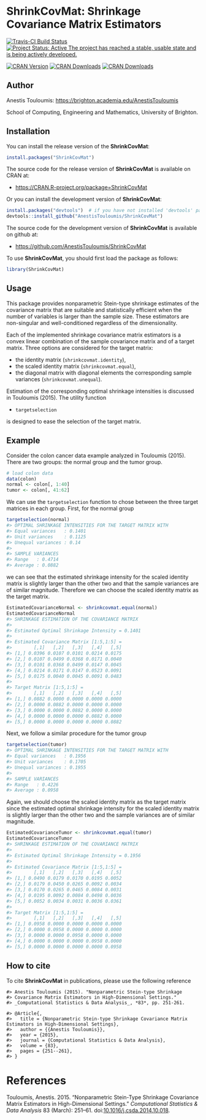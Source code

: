 <!-- README.md is generated from README.Rmd. Please edit that file -->
ShrinkCovMat: Shrinkage Covariance Matrix Estimators
====================================================

[![Travis-CI Build Status](https://travis-ci.org/AnestisTouloumis/ShrinkCovMat.svg?branch=master)](https://travis-ci.org/AnestisTouloumis/ShrinkCovMat) [![Project Status: Active The project has reached a stable, usable state and is being actively developed.](http://www.repostatus.org/badges/latest/active.svg)](http://www.repostatus.org/#active)

[![CRAN Version](http://www.r-pkg.org/badges/version/ShrinkCovMat?color=blue)](https://CRAN.R-project.org/package=ShrinkCovMat) [![CRAN Downloads](http://cranlogs.r-pkg.org/badges/grand-total/ShrinkCovMat?color=blue)](http://cranlogs.r-pkg.org/badges/grand-total/ShrinkCovMat) [![CRAN Downloads](http://cranlogs.r-pkg.org/badges/ShrinkCovMat)](https://CRAN.R-project.org/package=ShrinkCovMat)

Author
------

Anestis Touloumis: <https://brighton.academia.edu/AnestisTouloumis>

School of Computing, Engineering and Mathematics, University of Brighton.

Installation
------------

You can install the release version of the **ShrinkCovMat**:

``` r
install.packages("ShrinkCovMat")
```

The source code for the release version of **ShrinkCovMat** is available on CRAN at:

-   <https://CRAN.R-project.org/package=ShrinkCovMat>

Or you can install the development version of **ShrinkCovMat**:

``` r
install.packages("devtools")  # if you have not installed 'devtools' package
devtools::install_github("AnestisTouloumis/ShrinkCovMat")
```

The source code for the development version of **ShrinkCovMat** is available on github at:

-   <https://github.com/AnestisTouloumis/ShrinkCovMat>

To use **ShrinkCovMat**, you should first load the package as follows:

``` r
library(ShrinkCovMat)
```

Usage
-----

This package provides nonparametric Stein-type shrinkage estimates of the covariance matrix that are suitable and statistically efficient when the number of variables is larger than the sample size. These estimators are non-singular and well-conditioned regardless of the dimensionality.

Each of the implemented shrinkage covariance matrix estimators is a convex linear combination of the sample covariance matrix and of a target matrix. Three options are considered for the target matrix:

-   the identity matrix (`shrinkcovmat.identity`),
-   the scaled identity matrix (`shrinkcovmat.equal`),
-   the diagonal matrix with diagonal elements the corresponding sample variances (`shrinkcovmat.unequal`).

Estimation of the corresponding optimal shrinkage intensities is discussed in Touloumis (2015). The utility function

-   `targetselection`

is designed to ease the selection of the target matrix.

Example
-------

Consider the colon cancer data example analyzed in Touloumis (2015). There are two groups: the normal group and the tumor group.

``` r
# load colon data
data(colon)
normal <- colon[, 1:40]
tumor <- colon[, 41:62]
```

We can use the `targetselection` function to chose between the three target matrices in each group. First, for the normal group

``` r
targetselection(normal)
#> OPTIMAL SHRINKAGE INTENSITIES FOR THE TARGET MATRIX WITH 
#> Equal variances   : 0.1401 
#> Unit variances    : 0.1125 
#> Unequal variances : 0.14 
#> 
#> SAMPLE VARIANCES 
#> Range   : 0.4714 
#> Average : 0.0882
```

we can see that the estimated shrinkage intensity for the scaled identity matrix is slightly larger than the other two and that the sample variances are of similar magnitude. Therefore we can choose the scaled identity matrix as the target matrix.

``` r
EstimatedCovarianceNormal <- shrinkcovmat.equal(normal)
EstimatedCovarianceNormal
#> SHRINKAGE ESTIMATION OF THE COVARIANCE MATRIX 
#> 
#> Estimated Optimal Shrinkage Intensity = 0.1401 
#> 
#> Estimated Covariance Matrix [1:5,1:5] =
#>        [,1]   [,2]   [,3]   [,4]   [,5]
#> [1,] 0.0396 0.0107 0.0101 0.0214 0.0175
#> [2,] 0.0107 0.0499 0.0368 0.0171 0.0040
#> [3,] 0.0101 0.0368 0.0499 0.0147 0.0045
#> [4,] 0.0214 0.0171 0.0147 0.0523 0.0091
#> [5,] 0.0175 0.0040 0.0045 0.0091 0.0483
#> 
#> Target Matrix [1:5,1:5] =
#>        [,1]   [,2]   [,3]   [,4]   [,5]
#> [1,] 0.0882 0.0000 0.0000 0.0000 0.0000
#> [2,] 0.0000 0.0882 0.0000 0.0000 0.0000
#> [3,] 0.0000 0.0000 0.0882 0.0000 0.0000
#> [4,] 0.0000 0.0000 0.0000 0.0882 0.0000
#> [5,] 0.0000 0.0000 0.0000 0.0000 0.0882
```

Next, we follow a similar procedure for the tumor group

``` r
targetselection(tumor)
#> OPTIMAL SHRINKAGE INTENSITIES FOR THE TARGET MATRIX WITH 
#> Equal variances   : 0.1956 
#> Unit variances    : 0.1705 
#> Unequal variances : 0.1955 
#> 
#> SAMPLE VARIANCES 
#> Range   : 0.4226 
#> Average : 0.0958
```

Again, we should choose the scaled identity matrix as the target matrix since the estimated optimal shrinkage intensity for the scaled identity matrix is slightly larger than the other two and the sample variances are of similar magnitude.

``` r
EstimatedCovarianceTumor <- shrinkcovmat.equal(tumor)
EstimatedCovarianceTumor
#> SHRINKAGE ESTIMATION OF THE COVARIANCE MATRIX 
#> 
#> Estimated Optimal Shrinkage Intensity = 0.1956 
#> 
#> Estimated Covariance Matrix [1:5,1:5] =
#>        [,1]   [,2]   [,3]   [,4]   [,5]
#> [1,] 0.0490 0.0179 0.0170 0.0195 0.0052
#> [2,] 0.0179 0.0450 0.0265 0.0092 0.0034
#> [3,] 0.0170 0.0265 0.0465 0.0084 0.0031
#> [4,] 0.0195 0.0092 0.0084 0.0498 0.0036
#> [5,] 0.0052 0.0034 0.0031 0.0036 0.0361
#> 
#> Target Matrix [1:5,1:5] =
#>        [,1]   [,2]   [,3]   [,4]   [,5]
#> [1,] 0.0958 0.0000 0.0000 0.0000 0.0000
#> [2,] 0.0000 0.0958 0.0000 0.0000 0.0000
#> [3,] 0.0000 0.0000 0.0958 0.0000 0.0000
#> [4,] 0.0000 0.0000 0.0000 0.0958 0.0000
#> [5,] 0.0000 0.0000 0.0000 0.0000 0.0958
```

How to cite
-----------

To cite **ShrinkCovMat** in publications, please use the following reference

    #> Anestis Touloumis (2015). "Nonparametric Stein-type Shrinkage
    #> Covariance Matrix Estimators in High-Dimensional Settings."
    #> _Computational Statistics & Data Analysis_, *83*, pp. 251-261.

    #> @Article{,
    #>   title = {Nonparametric Stein-type Shrinkage Covariance Matrix Estimators in High-Dimensional Settings},
    #>   author = {{Anestis Touloumis}},
    #>   year = {2015},
    #>   journal = {Computational Statistics & Data Analysis},
    #>   volume = {83},
    #>   pages = {251--261},
    #> }

References
==========

Touloumis, Anestis. 2015. “Nonparametric Stein-Type Shrinkage Covariance Matrix Estimators in High-Dimensional Settings.” *Computational Statistics & Data Analysis* 83 (March): 251–61. doi:[10.1016/j.csda.2014.10.018](https://doi.org/10.1016/j.csda.2014.10.018).
